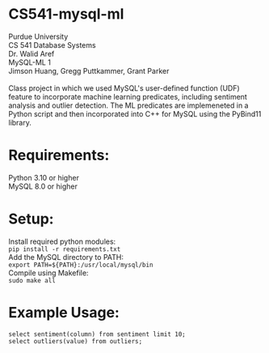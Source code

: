 # CS541-mysql-ml

Purdue University <br/>
CS 541 Database Systems <br/>
Dr. Walid Aref <br/>
MySQL-ML 1 <br/>
Jimson Huang, Gregg Puttkammer, Grant Parker
<br/>
<br/>
Class project in which we used MySQL's user-defined function (UDF) feature to incorporate machine learning predicates, including sentiment analysis and outlier detection. The ML predicates are implemeneted in a Python script and then incorporated into C++ for MySQL using the PyBind11 library.
<br/>

# Requirements:
Python 3.10 or higher <br/>
MySQL 8.0 or higher <br/>

# Setup:
Install required python modules: <br/>
```pip install -r requirements.txt``` <br/>
Add the MySQL directory to PATH: <br/>
```export PATH=${PATH}:/usr/local/mysql/bin``` <br/>
Compile using Makefile: <br/>
```sudo make all```

# Example Usage:
```
select sentiment(column) from sentiment limit 10;
select outliers(value) from outliers;
```
